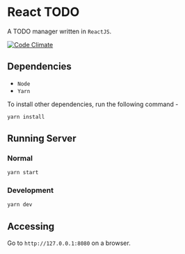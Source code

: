 # React TODO

A TODO manager written in `ReactJS`.

[![Code Climate](https://codeclimate.com/github/singhpratyush/react-todo/badges/gpa.svg)](https://codeclimate.com/github/singhpratyush/react-todo)

## Dependencies

* `Node`
* `Yarn`

To install other dependencies, run the following command -
```bash
yarn install
```

## Running Server

### Normal
```bash
yarn start
```

### Development
```bash
yarn dev
```

## Accessing

Go to `http://127.0.0.1:8080` on a browser.
